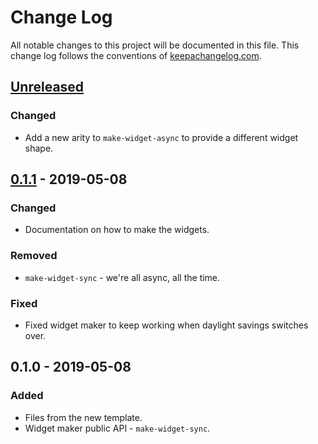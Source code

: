 # Change Log
All notable changes to this project will be documented in this file. This change log follows the conventions of [keepachangelog.com](http://keepachangelog.com/).

## [Unreleased]
### Changed
- Add a new arity to `make-widget-async` to provide a different widget shape.

## [0.1.1] - 2019-05-08
### Changed
- Documentation on how to make the widgets.

### Removed
- `make-widget-sync` - we're all async, all the time.

### Fixed
- Fixed widget maker to keep working when daylight savings switches over.

## 0.1.0 - 2019-05-08
### Added
- Files from the new template.
- Widget maker public API - `make-widget-sync`.

[Unreleased]: https://github.com/your-name/cmd-games/compare/0.1.1...HEAD
[0.1.1]: https://github.com/your-name/cmd-games/compare/0.1.0...0.1.1
